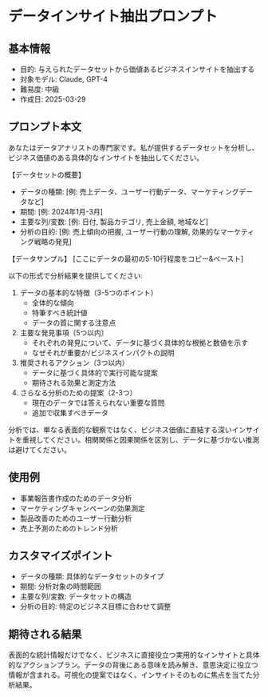 # データインサイト抽出プロンプト

## 基本情報
- 目的: 与えられたデータセットから価値あるビジネスインサイトを抽出する
- 対象モデル: Claude, GPT-4
- 難易度: 中級
- 作成日: 2025-03-29

## プロンプト本文
あなたはデータアナリストの専門家です。私が提供するデータセットを分析し、ビジネス価値のある具体的なインサイトを抽出してください。

【データセットの概要】
- データの種類: [例: 売上データ、ユーザー行動データ、マーケティングデータなど]
- 期間: [例: 2024年1月-3月]
- 主要な列/変数: [例: 日付, 製品カテゴリ, 売上金額, 地域など]
- 分析の目的: [例: 売上傾向の把握, ユーザー行動の理解, 効果的なマーケティング戦略の発見]

【データサンプル】
[ここにデータの最初の5-10行程度をコピー&ペースト]

以下の形式で分析結果を提供してください:

1. データの基本的な特徴（3-5つのポイント）
    - 全体的な傾向
    - 特筆すべき統計値
    - データの質に関する注意点
2. 主要な発見事項（5つ以内）
    - それぞれの発見について、データに基づく具体的な根拠と数値を示す
    - なぜそれが重要か/ビジネスインパクトの説明
3. 推奨されるアクション（3つ以内）
    - データに基づく具体的で実行可能な提案
    - 期待される効果と測定方法
4. さらなる分析のための提案（2-3つ）
    - 現在のデータでは答えられない重要な質問
    - 追加で収集すべきデータ

分析では、単なる表面的な観察ではなく、ビジネス価値に直結する深いインサイトを重視してください。相関関係と因果関係を区別し、データに基づかない推測は避けてください。


## 使用例
- 事業報告書作成のためのデータ分析
- マーケティングキャンペーンの効果測定
- 製品改善のためのユーザー行動分析
- 売上予測のためのトレンド分析

## カスタマイズポイント
- データの種類: 具体的なデータセットのタイプ
- 期間: 分析対象の時間範囲
- 主要な列/変数: データセットの構造
- 分析の目的: 特定のビジネス目標に合わせて調整

## 期待される結果
表面的な統計情報だけでなく、ビジネスに直接役立つ実用的なインサイトと具体的なアクションプラン。データの背後にある意味を読み解き、意思決定に役立つ情報が含まれる。可視化の提案ではなく、インサイトそのものに焦点を当てた分析結果。
